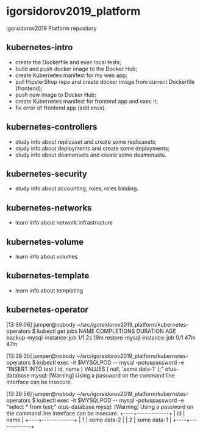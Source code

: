 # igorsidorov2019_platform
igorsidorov2019 Platform repository

## kubernetes-intro

* create the Dockerfile and exec local tests;
* build and push docker image to the Docker Hub;
* create Kubernetes manifest for my web app;
* pull HipsterShop repo and create docker image from current Dockerfile (frontend);
* push new image to Docker Hub;
* create Kubernetes manifest for frontend app and exec it;
* fix error of frontend app (add envs).

## kubernetes-controllers

* study info about replicaset and create some replicasets;
* study info about deployments and create some deployments;
* study info about deamonsets and create some deamonsets.

## kubernetes-security

* study info about accounting, roles, roles binding.

## kubernetes-networks

* learn info about network infrastructure

## kubernetes-volume

* learn info about volumes

## kubernetes-template

* learn info about templating

## kubernetes-operator

[13:39:06] jumper@nobody ~/src/igorsidorov2019_platform/kubernetes-operators $ kubectl get jobs
NAME                         COMPLETIONS   DURATION   AGE
backup-mysql-instance-job    1/1           2s         19m
restore-mysql-instance-job   0/1           47m        47m

[13:38:35] jumper@nobody ~/src/igorsidorov2019_platform/kubernetes-operators $ kubectl exec -it $MYSQLPOD -- mysql -potuspassword -e "INSERT INTO test ( id, name ) VALUES ( null, 'some data-1' );" otus-database
mysql: [Warning] Using a password on the command line interface can be insecure.

[13:38:56] jumper@nobody ~/src/igorsidorov2019_platform/kubernetes-operators $ kubectl exec -it $MYSQLPOD -- mysql -potuspassword -e "select * from test;" otus-database
mysql: [Warning] Using a password on the command line interface can be insecure.
+----+-------------+
| id | name        |
+----+-------------+
|  1 | some data-2 |
|  2 | some data-1 |
+----+-------------+

